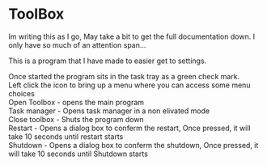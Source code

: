 # ToolBox

Im writing this as I go, May take a bit to get the full documentation down. I only have so much of an attention span...


This is a program that I have made to easier get to settings.<br/>

Once started the program sits in the task tray as a green check mark.<br/>
Left click the icon to bring up a menu where you can access some menu choices<br/>
Open Toolbox - opens the main program<br/>
Task manager - Opens task manager in a non elivated mode<br/>
Close toolbox - Shuts the program down<br/>
Restart - Opens a dialog box to conferm the restart, Once pressed, it will take 10 seconds until restart starts<br/>
Shutdown - Opens a dialog box to conferm the shutdown, Once pressed, it will take 10 seconds until Shutdown starts<br/>
